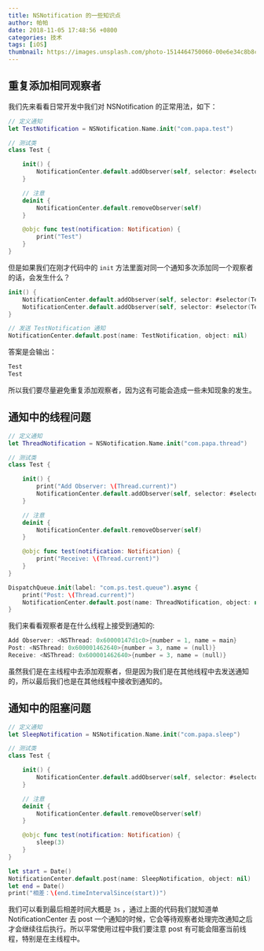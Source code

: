 ```yaml
---
title: NSNotification 的一些知识点
author: 帕帕
date: 2018-11-05 17:48:56 +0800
categories: 技术
tags: [iOS]
thumbnail: https://images.unsplash.com/photo-1514464750060-00e6e34c8b8c?ixlib=rb-0.3.5&ixid=eyJhcHBfaWQiOjEyMDd9&s=3749c47dd7beec20102c6b32fc19833a&auto=format&fit=crop&w=160&q=100
---
```


## 重复添加相同观察者

我们先来看看日常开发中我们对 NSNotification 的正常用法，如下：
```swift
// 定义通知
let TestNotification = NSNotification.Name.init("com.papa.test")

// 测试类
class Test {

    init() {
        NotificationCenter.default.addObserver(self, selector: #selector(Test.test(notification:)), name: TestNotification, object: nil)
    }

    // 注意
    deinit {
        NotificationCenter.default.removeObserver(self)
    }

    @objc func test(notification: Notification) {
        print("Test")
    }
}
```

但是如果我们在刚才代码中的 `init` 方法里面对同一个通知多次添加同一个观察者的话，会发生什么？
```swift
init() {
    NotificationCenter.default.addObserver(self, selector: #selector(Test.test(notification:)), name: TestNotification, object: nil)
    NotificationCenter.default.addObserver(self, selector: #selector(Test.test(notification:)), name: TestNotification, object: nil)
}

// 发送 TestNotification 通知
NotificationCenter.default.post(name: TestNotification, object: nil)
```

答案是会输出：
```swift
Test
Test
```

所以我们要尽量避免重复添加观察者，因为这有可能会造成一些未知现象的发生。

## 通知中的线程问题
 
```swift
// 定义通知
let ThreadNotification = NSNotification.Name.init("com.papa.thread")

// 测试类
class Test {

    init() {
        print("Add Observer: \(Thread.current)")
        NotificationCenter.default.addObserver(self, selector: #selector(Test.test(notification:)), name: ThreadNotification, object: nil)
    }

    // 注意
    deinit {
        NotificationCenter.default.removeObserver(self)
    }

    @objc func test(notification: Notification) {
        print("Receive: \(Thread.current)")
    }
}

DispatchQueue.init(label: "com.ps.test.queue").async {
    print("Post: \(Thread.current)")
    NotificationCenter.default.post(name: ThreadNotification, object: nil)
}

```

我们来看看观察者是在什么线程上接受到通知的:
```swift
Add Observer: <NSThread: 0x60000147d1c0>{number = 1, name = main}
Post: <NSThread: 0x600001462640>{number = 3, name = (null)}
Receive: <NSThread: 0x600001462640>{number = 3, name = (null)}
```

虽然我们是在主线程中去添加观察者，但是因为我们是在其他线程中去发送通知的，所以最后我们也是在其他线程中接收到通知的。

## 通知中的阻塞问题

```swift
// 定义通知
let SleepNotification = NSNotification.Name.init("com.papa.sleep")

// 测试类
class Test {

    init() {
        NotificationCenter.default.addObserver(self, selector: #selector(Test.test(notification:)), name: SleepNotification, object: nil)
    }

    // 注意
    deinit {
        NotificationCenter.default.removeObserver(self)
    }

    @objc func test(notification: Notification) {
        sleep(3)
    }
}

let start = Date()
NotificationCenter.default.post(name: SleepNotification, object: nil)
let end = Date()
print("相差：\(end.timeIntervalSince(start))")
```

我们可以看到最后相差时间大概是 `3s` ，通过上面的代码我们就知道单 NotificationCenter 去 post 一个通知的时候，它会等待观察者处理完改通知之后才会继续往后执行。所以平常使用过程中我们要注意 post 有可能会阻塞当前线程，特别是在主线程中。


